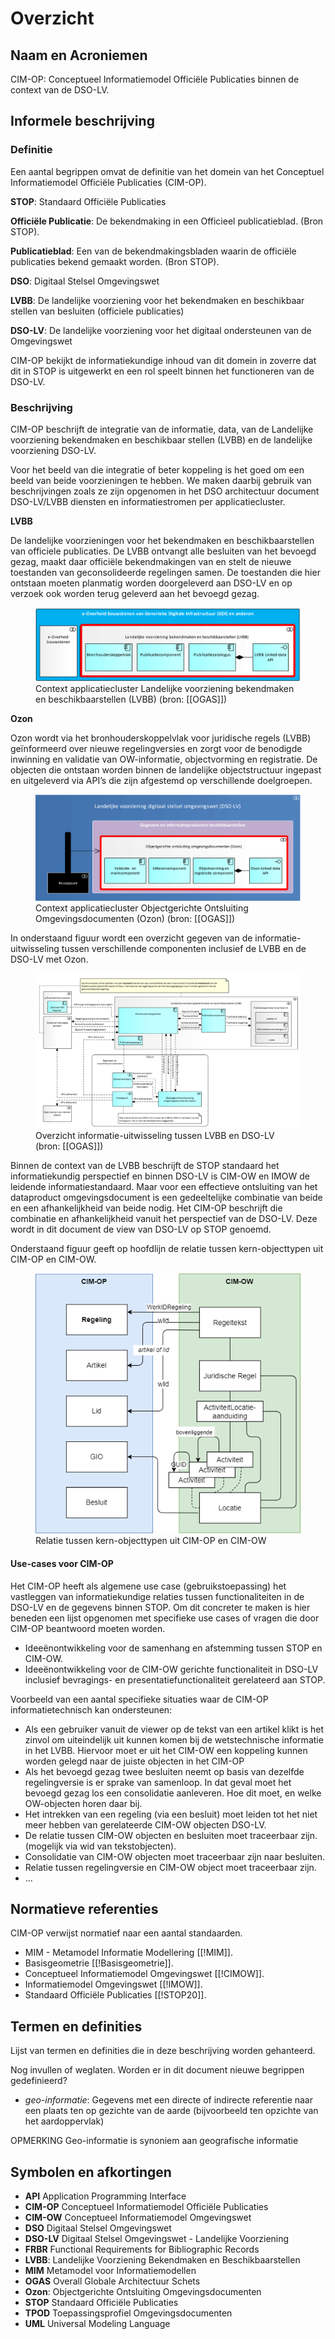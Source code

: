 # Overzicht


## Naam en Acroniemen

CIM-OP: Conceptueel Informatiemodel Officiële Publicaties binnen de context van de DSO-LV.

## Informele beschrijving

### Definitie

Een aantal begrippen omvat de definitie van het domein van het Conceptuel Informatiemodel Officiële Publicaties (CIM-OP).

**STOP**: Standaard Officiële Publicaties

**Officiële Publicatie**: De bekendmaking in een Officieel publicatieblad. (Bron STOP).

**Publicatieblad**: Een van de bekendmakingsbladen waarin de officiële publicaties bekend gemaakt worden. (Bron STOP).

**DSO**: Digitaal Stelsel Omgevingswet

**LVBB**: De landelijke voorziening voor het bekendmaken en beschikbaar stellen van besluiten (officiele publicaties)

**DSO-LV**: De landelijke voorziening voor het digitaal ondersteunen van de Omgevingswet

CIM-OP bekijkt de informatiekundige inhoud van dit domein in zoverre dat dit in STOP is uitgewerkt en een rol speelt binnen het functioneren van de DSO-LV.

### Beschrijving

CIM-OP beschrijft de integratie van de informatie, data, van de Landelijke voorziening bekendmaken en beschikbaar stellen (LVBB) en de landelijke voorziening DSO-LV.

Voor het beeld van die integratie of beter koppeling is het goed om een beeld van beide voorzieningen te hebben. We maken daarbij gebruik van beschrijvingen zoals ze zijn opgenomen in het DSO architectuur document DSO-LV/LVBB diensten en informatiestromen per applicatiecluster.

**LVBB**

De landelijke voorzieningen voor het bekendmaken en beschikbaarstellen van officiele publicaties. De LVBB ontvangt alle besluiten van het bevoegd gezag, maakt daar officiële bekendmakingen van en stelt de nieuwe toestanden van geconsolideerde regelingen samen. De toestanden die hier ontstaan moeten planmatig worden doorgeleverd aan DSO-LV en op verzoek ook worden terug geleverd aan het bevoegd gezag.

<figure id="Figuur_1">
<img src="media/LVBB-architectuur.png" alt="">
<figcaption>Context applicatiecluster Landelijke voorziening bekendmaken en beschikbaarstellen (LVBB) (bron: [[OGAS]])</figcaption>
</figure>

**Ozon**

Ozon wordt via het bronhouderskoppelvlak voor juridische regels (LVBB) geïnformeerd over nieuwe regelingversies en zorgt voor de benodigde inwinning en validatie van OW-informatie, objectvorming en registratie. De objecten die ontstaan worden binnen de landelijke objectstructuur ingepast en uitgeleverd via API’s die zijn afgestemd op verschillende doelgroepen.

<figure id="Figuur_2">
<img src="media/OZON-architectuur.png" alt="">
<figcaption>Context applicatiecluster Objectgerichte Ontsluiting Omgevingsdocumenten (Ozon) (bron: [[OGAS]])</figcaption>
</figure>

In onderstaand figuur wordt een overzicht gegeven van de informatie-uitwisseling tussen verschillende componenten inclusief de LVBB en de DSO-LV met Ozon.

<figure id="Figuur_3">
<img src="media/Informatieuitwisseling LVBB-DSO-LV.png" alt="">
<figcaption>Overzicht informatie-uitwisseling tussen LVBB en DSO-LV (bron: [[OGAS]])</figcaption>
</figure>

Binnen de context van de LVBB beschrijft de STOP standaard het informatiekundig perspectief en binnen DSO-LV is CIM-OW en IMOW de leidende informatiestandaard. Maar voor een effectieve ontsluiting van het dataproduct omgevingsdocument is een gedeeltelijke combinatie van beide en een afhankelijkheid van beide nodig. Het CIM-OP beschrijft die combinatie en afhankelijkheid vanuit het perspectief van de DSO-LV. Deze wordt in dit document de view van DSO-LV op STOP genoemd.

Onderstaand figuur geeft op hoofdlijn de relatie tussen kern-objecttypen uit CIM-OP en CIM-OW.

<figure id="Figuur_4">
<img src="media/CIMOP-CIMOW koppeling.png" alt="">
<figcaption>Relatie tussen kern-objecttypen uit CIM-OP en CIM-OW</figcaption>
</figure>

#### Use-cases voor CIM-OP

Het CIM-OP heeft als algemene use case (gebruikstoepassing) het vastleggen van  informatiekundige relaties tussen functionaliteiten in de DSO-LV en de gegevens binnen STOP. Om dit concreter te maken is hier beneden een lijst opgenomen met specifieke use cases of vragen die door CIM-OP beantwoord moeten worden.

- Ideeënontwikkeling voor de samenhang en afstemming tussen STOP en CIM-OW.
- Ideeënontwikkeling voor de CIM-OW gerichte functionaliteit in DSO-LV inclusief bevragings- en presentatiefunctionaliteit gerelateerd aan STOP.

Voorbeeld van een aantal specifieke situaties waar de CIM-OP informatietechnisch kan ondersteunen:
- Als een gebruiker vanuit de viewer op de tekst van een artikel klikt is het zinvol om uiteindelijk uit kunnen komen bij de wetstechnische informatie in het LVBB. Hiervoor moet er uit het CIM-OW een koppeling kunnen worden gelegd naar de juiste objecten in het CIM-OP 
- Als het bevoegd gezag twee besluiten neemt op basis van dezelfde regelingversie is er sprake van samenloop. In dat geval moet het bevoegd gezag los een consolidatie aanleveren. Hoe dit moet, en welke OW-objecten horen daar bij.
- Het intrekken van een regeling (via een besluit) moet leiden tot het niet meer hebben van gerelateerde CIM-OW objecten DSO-LV.
- De relatie tussen CIM-OW objecten en besluiten moet traceerbaar zijn. (mogelijk via wid van tekstobjecten).
- Consolidatie van CIM-OW objecten moet traceerbaar zijn naar besluiten.
- Relatie tussen regelingversie en CIM-OW object moet traceerbaar zijn.
- ...


## Normatieve referenties

CIM-OP verwijst normatief naar een aantal standaarden.

 - MIM - Metamodel Informatie Modellering [[!MIM]].
 - Basisgeometrie [[!Basisgeometrie]].
 - Conceptueel Informatiemodel Omgevingswet [[!CIMOW]].
 - Informatiemodel Omgevingswet [[!IMOW]].
 - Standaard Officiële Publicaties [[!STOP20]].

## Termen en definities

Lijst van termen en definities die in deze beschrijving worden gehanteerd.

<aside class="note">
Nog invullen of weglaten. Worden er in dit document nieuwe begrippen gedefinieerd?
</aside>

 - <dfn>geo-informatie</dfn>: Gegevens met een directe of indirecte referentie naar een plaats ten op gezichte
van de aarde (bijvoorbeeld ten opzichte van het aardoppervlak)

OPMERKING Geo-informatie is synoniem aan geografische informatie

## Symbolen en afkortingen

- **API** Application Programming Interface
- **CIM-OP** Conceptueel Informatiemodel Officiële Publicaties
- **CIM-OW** Conceptueel Informatiemodel Omgevingswet
- **DSO** Digitaal Stelsel Omgevingswet
- **DSO-LV** Digitaal Stelsel Omgevingswet - Landelijke Voorziening
- **FRBR** Functional Requirements for Bibliographic Records
- **LVBB**: Landelijke Voorziening Bekendmaken en Beschikbaarstellen
- **MIM** Metamodel voor Informatiemodellen
- **OGAS** Overall Globale Architectuur Schets 
- **Ozon**: Objectgerichte Ontsluiting Omgevingsdocumenten
- **STOP** Standaard Officiële Publicaties
- **TPOD** Toepassingsprofiel Omgevingsdocumenten
- **UML** Universal Modeling Language

